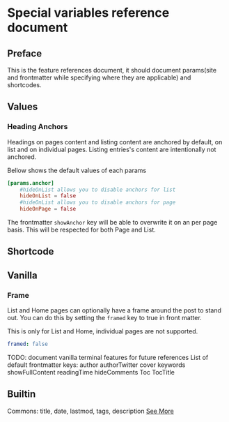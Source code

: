 # Special variables reference document
## Preface
This is the feature references document, it should document params(site and frontmatter while specifying where they are applicable) and shortcodes.

## Values

### Heading Anchors
Headings on pages content and listing content are anchored by default, on list and on individual pages. Listing entries's content are intentionally not anchored.

Bellow shows the default values of each params
```toml
[params.anchor]
    #hideOnList allows you to disable anchors for list
    hideOnList = false
    #hideOnList allows you to disable anchors for page
    hideOnPage = false
```

The frontmatter `showAnchor` key will be able to overwrite it on an per page basis. This will be respected for both Page and List.

## Shortcode

## Vanilla

### Frame
List and Home pages can optionally have a frame around the post to stand out. You can do this by setting the `framed` key to true in front matter.

This is only for List and Home, individual pages are not supported.
```yaml
framed: false
```

TODO: document vanilla terminal features for future references
List of default frontmatter keys:
author
authorTwitter
cover
keywords
showFullContent
readingTime
hideComments
Toc
TocTitle

## Builtin
Commons: title, date, lastmod, tags, description
[See More](https://gohugo.io/content-management/front-matter/#front-matter-cascade)
